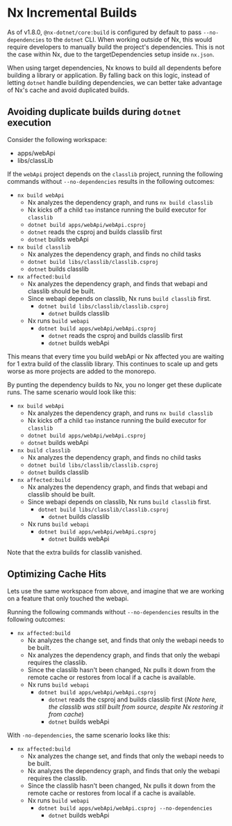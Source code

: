 # Nx Incremental Builds

As of v1.8.0, `@nx-dotnet/core:build` is configured by default to pass `--no-dependencies` to the `dotnet` CLI. When working outside of Nx, this would require developers to manually build the project's dependencies. This is not the case within Nx, due to the targetDependencies setup inside `nx.json`.

When using target dependencies, Nx knows to build all dependents before building a library or application. By falling back on this logic, instead of letting `dotnet` handle building dependencies, we can better take advantage of Nx's cache and avoid duplicated builds.

## Avoiding duplicate builds during `dotnet` execution

Consider the following workspace:

- apps/webApi
- libs/classLib

If the `webApi` project depends on the `classlib` project, running the following commands without `--no-dependencies` results in the following outcomes:

- `nx build webApi`
  - Nx analyzes the dependency graph, and runs `nx build classlib`
  - Nx kicks off a child `tao` instance running the build executor for `classlib`
  - `dotnet build apps/webApi/webApi.csproj`
  - `dotnet` reads the csproj and builds classlib first
  - `dotnet` builds webApi
- `nx build classlib`
  - Nx analyzes the dependency graph, and finds no child tasks
  - `dotnet build libs/classlib/classlib.csproj`
  - `dotnet` builds classlib
- `nx affected:build`
  - Nx analyzes the dependency graph, and finds that webapi and classlib should be built.
  - Since webapi depends on classlib, Nx runs `build classlib` first.
    - `dotnet build libs/classlib/classlib.csproj`
      - `dotnet` builds classlib
  - Nx runs `build webapi`
    - `dotnet build apps/webApi/webApi.csproj`
      - `dotnet` reads the csproj and builds classlib first
      - `dotnet` builds webApi

This means that every time you build webApi or Nx affected you are waiting for 1 extra build of the classlib library. This continues to scale up and gets worse as more projects are added to the monorepo.

By punting the dependency builds to Nx, you no longer get these duplicate runs. The same scenario would look like this:

- `nx build webApi`
  - Nx analyzes the dependency graph, and runs `nx build classlib`
  - Nx kicks off a child `tao` instance running the build executor for `classlib`
  - `dotnet build apps/webApi/webApi.csproj`
  - `dotnet` builds webApi
- `nx build classlib`
  - Nx analyzes the dependency graph, and finds no child tasks
  - `dotnet build libs/classlib/classlib.csproj`
  - `dotnet` builds classlib
- `nx affected:build`
  - Nx analyzes the dependency graph, and finds that webapi and classlib should be built.
  - Since webapi depends on classlib, Nx runs `build classlib` first.
    - `dotnet build libs/classlib/classlib.csproj`
      - `dotnet` builds classlib
  - Nx runs `build webapi`
    - `dotnet build apps/webApi/webApi.csproj`
      - `dotnet` builds webApi

Note that the extra builds for classlib vanished.

## Optimizing Cache Hits

Lets use the same workspace from above, and imagine that we are working on a feature that only touched the webapi.

Running the following commands without `--no-dependencies` results in the following outcomes:

- `nx affected:build`
  - Nx analyzes the change set, and finds that only the webapi needs to be built.
  - Nx analyzes the dependency graph, and finds that only the webapi requires the classlib.
  - Since the classlib hasn't been changed, Nx pulls it down from the remote cache or restores from local if a cache is available.
  - Nx runs `build webapi`
    - `dotnet build apps/webApi/webApi.csproj`
      - `dotnet` reads the csproj and builds classlib first (_Note here, the classlib was still built from source, despite Nx restoring it from cache_)
      - `dotnet` builds webApi

With `-no-dependencies`, the same scenario looks like this:

- `nx affected:build`
  - Nx analyzes the change set, and finds that only the webapi needs to be built.
  - Nx analyzes the dependency graph, and finds that only the webapi requires the classlib.
  - Since the classlib hasn't been changed, Nx pulls it down from the remote cache or restores from local if a cache is available.
  - Nx runs `build webapi`
    - `dotnet build apps/webApi/webApi.csproj --no-dependencies`
      - `dotnet` builds webApi
